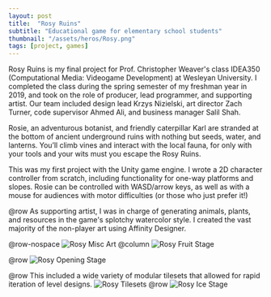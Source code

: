 ```yaml
---
layout: post
title:  "Rosy Ruins"
subtitle: "Educational game for elementary school students"
thumbnail: "/assets/heros/Rosy.png"
tags: [project, games]
---
```

Rosy Ruins is my final project for Prof. Christopher Weaver's class IDEA350 (Computational Media: Videogame Development) at Wesleyan University. I completed the class during the spring semester of my freshman year in 2019, and took on the role of producer, lead programmer, and supporting artist. Our team included design lead Krzys Nizielski, art director Zach Turner, code supervisor Ahmed Ali, and business manager Salil Shah.

Rosie, an adventurous botanist, and friendly caterpillar Karl are stranded at the bottom of ancient underground ruins with nothing but seeds, water, and lanterns. You’ll climb vines and interact with the local fauna, for only with your tools and your wits must you escape the Rosy Ruins.

This was my first project with the Unity game engine. I wrote a 2D character controller from scratch, including functionality for one-way platforms and slopes. Rosie can be controlled with WASD/arrow keys, as well as with a mouse for audiences with motor difficulties (or those who just prefer it!)

@row
As supporting artist, I was in charge of generating animals, plants, and resources in the game's splotchy watercolor style. I created the vast majority of the non-player art using Affinity Designer.

@row-nospace
![Rosy Misc Art](/assets/rosy/Rosy%20Misc.png)
@column
![Rosy Fruit Stage](/assets/rosy/Rosy%20Fruit.png)

@row
![Rosy Opening Stage](/assets/rosy/Rosy%20Dirt.png)

@row
This included a wide variety of modular tilesets that allowed for rapid iteration of level designs.
![Rosy Tilesets](/assets/rosy/Rosy%20Tiles.png)
@row
![Rosy Ice Stage](/assets/rosy/Rosy%20Ice.png)